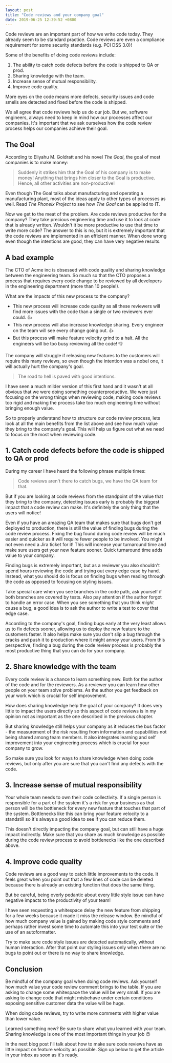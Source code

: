 ```yaml
---
layout: post
title: "Code reviews and your company goal"
date: 2019-06-25 12:39:52 +0800
---
```


Code reviews are an important part of how we write code today. They already seem to be standard practice. Code reviews are even a compliance requirement for some security standards (e.g. PCI DSS 3.0)!

Some of the benefits of doing code reviews include:

1. The ability to catch code defects before the code is shipped to QA or prod.
2. Sharing knowledge with the team.
3. Increase sense of mutual responsibility.
4. Improve code quality.

More eyes on the code means more defects, security issues and code smells are detected and fixed before the code is shipped.

We all agree that code reviews help us do our job. But we, software engineers, always need to keep in mind how our processes affect our companies. It's important that we ask ourselves how the code review process helps our companies achieve their goal.

## The Goal

According to Eliyahu M. Goldratt and his novel _The Goal_, the goal of most companies is to make money:

> Suddenly it strikes him that the Goal of his company is to make money! Anything that brings him closer to the Goal is productive. Hence, all other activities are non-productive!

Even though The Goal talks about manufacturing and operating a manufacturing plant, most of the ideas apply to other types of processes as well. Read _The Phoneix Project_ to see how _The Goal_ can be applied to IT.

Now we get to the meat of the problem. Are code reviews productive for the company? They take precious engineering time and use it to look at code that is already written. Wouldn't it be more productive to use that time to write more code? The answer to this is no, but it is extremely important that the code reviews are implemented in an efficient manner. When done wrong even though the intentions are good, they can have very negative results.

## A bad example

The CTO of Acme inc is obsessed with code quality and sharing knowledge between the engineering team. So much so that the CTO proposes a process that requires every code change to be reviewed by all developers in the engineering department (more than 10 people!).

What are the impacts of this new process to the company?

- This new process will increase code quality as all these reviewers will find more issues with the code than a single or two reviewers ever could. 👍
- This new process will also increase knowledge sharing. Every engineer on the team will see every change going out. 👍
- But this process will make feature velocity grind to a halt. All the engineers will be too busy reviewing all the code! 👎

The company will struggle if releasing new features to the customers will require this many reviews, so even though the intention was a nobel one, it will actually hurt the company's goal.

> The road to hell is paved with good intentions.

I have seen a much milder version of this first hand and it wasn't at all obvious that we were doing something counterproductive. We were just focusing on the wrong things when reviewing code, making code reviews too rigid and making the process take too much engineering time without bringing enough value.

So to properly understand how to structure our code review process, lets look at all the main benefits from the list above and see how much value they bring to the company's goal. This will help us figure out what we need to focus on the most when reviewing code.

## 1. Catch code defects before the code is shipped to QA or prod

During my career I have heard the following phrase multiple times:

> Code reviews aren't there to catch bugs, we have the QA team for that.

But if you are looking at code reviews from the standpoint of the value that they bring to the company, detecting issues early is probably the biggest impact that a code review can make. It's definitely the only thing that the users will notice!

Even if you have an amazing QA team that makes sure that bugs don't get deployed to production, there is still the value of finding bugs during the code review process. Fixing the bug found during code review will be much easier and quicker as it will require fewer people to be involved. You might not even need a Jira ticket for it! This will increase your turnaround time and make sure users get your new feature sooner. Quick turnaround time adds value to your company.

Finding bugs is extremely important, but as a reviewer you also shouldn't spend hours reviewing the code and trying out every edge case by hand. Instead, what you should do is focus on finding bugs when reading through the code as opposed to focusing on styling issues.

Take special care when you see branches in the code path, ask yourself if both branches are covered by tests. Also pay attention if the author forgot to handle an error case. When you see something that you think _might_ cause a bug, a good idea is to ask the author to write a test to cover that edge case.

According to the company's goal, finding bugs early at the very least allows us to fix defects sooner, allowing us to deploy the new feature to the customers faster. It also helps make sure you don't slip a bug through the cracks and push it to production where it might annoy your users. From this perspective, finding a bug during the code review process is probably the most productive thing that you can do for your company.

## 2. Share knowledge with the team

Every code review is a chance to learn something new. Both for the author of the code and for the reviewers. As a reviewer you can learn how other people on your team solve problems. As the author you get feedback on your work which is crucial for self improvement.

How does sharing knowledge help the goal of your company? It does very little to impact the users directly so this aspect of code reviews is in my opinion not as important as the one described in the previous chapter.

But sharing knowledge still helps your company as it reduces the bus factor - the measurement of the risk resulting from information and capabilities not being shared among team members. It also integrates learning and self improvement into your engineering process which is crucial for your company to grow.

So make sure you look for ways to share knowledge when doing code reviews, but only after you are sure that you can't find any defects with the code.

## 3. Increase sense of mutual responsibility

Your whole team needs to own their code collectivity. If a single person is responsible for a part of the system it's a risk for your business as that person will be the bottleneck for every new feature that touches that part of the system. Bottlenecks like this can bring your feature velocity to a standstill so it's always a good idea to see if you can reduce them.

This doesn't directly impacting the company goal, but can still have a huge impact indirectly. Make sure that you share as much knowledge as possible during the code review process to avoid bottlenecks like the one described above.

## 4. Improve code quality

Code reviews are a good way to catch little improvements to the code. It feels great when you point out that a few lines of code can be deleted because there is already an existing function that does the same thing.

But be careful, being overly pedantic about every little style issue can have negative impacts to the productivity of your team!

I have seen requesting a whitespace delay the new feature from shipping for a few weeks because it made it miss the release window. Be mindful of how much company value is gained by making code style comments and perhaps rather invest some time to automate this into your test suite or the use of an autoformatter.

Try to make sure code style issues are detected automatically, without human interaction. After that point our styling issues only when there are no bugs to point out or there is no way to share knowledge.

## Conclusion

Be mindful of the company goal when doing code reviews. Ask yourself how much value your code review comment brings to the table. If you are asking to change some whitespace the value will be very small. If you are asking to change code that might misbehave under certain conditions exposing sensitive customer data the value will be huge.

When doing code reviews, try to write more comments with higher value than lower value.

Learned something new? Be sure to share what you learned with your team. Sharing knowledge is one of the most important things in your job 😉

In the next blog post I'll talk about how to make sure code reviews have as little impact on feature velocity as possible. Sign up below to get the article in your inbox as soon as it's ready.
